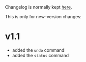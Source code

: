 Changelog is normally kept [here](https://github.com/Cervi-Robotics/interceptor/releases).

This is only for new-version changes:

# v1.1

* added the `undo` command
* added the `status` command
